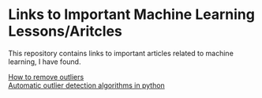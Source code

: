 # Links to Important Machine Learning Lessons/Aritcles
This repository contains links to important articles related to machine learning, I have found.

[How to remove outliers](https://machinelearningmastery.com/how-to-use-statistics-to-identify-outliers-in-data/)<br>
[Automatic outlier detection algorithms in python](https://machinelearningmastery.com/model-based-outlier-detection-and-removal-in-python/)

